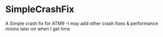 # SimpleCrashFix
A Simple crash fix for ATM9  -I may add other crash fixes &amp; performance mixins later on when I get time
